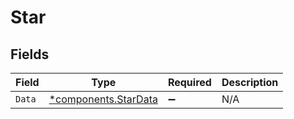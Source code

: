 # Star


## Fields

| Field                                                   | Type                                                    | Required                                                | Description                                             |
| ------------------------------------------------------- | ------------------------------------------------------- | ------------------------------------------------------- | ------------------------------------------------------- |
| `Data`                                                  | [*components.StarData](../../models/shared/stardata.md) | :heavy_minus_sign:                                      | N/A                                                     |